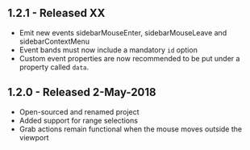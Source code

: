 ## 1.2.1 - Released XX
* Emit new events sidebarMouseEnter, sidebarMouseLeave and sidebarContextMenu
* Event bands must now include a mandatory `id` option
* Custom event properties are now recommended to be put under a property called `data`.

## 1.2.0 - Released 2-May-2018
* Open-sourced and renamed project
* Added support for range selections
* Grab actions remain functional when the mouse moves outside the viewport
